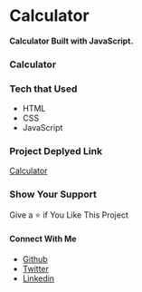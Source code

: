 # Calculator
**Calculator Built with JavaScript.**
<div>
<h3 >Calculator </h3>
<!--<img  src="image/game.jpg" alt="DesktopView" width = "30%"> -->
<div>

### Tech that Used
* HTML
* CSS
* JavaScript
### Project Deplyed Link
<a href="http://rishabh.study/Rock_Paper_Scissors" target="_blank">Calculator</a>

### Show Your Support
Give a ⭐ if You Like This Project

#### Connect With Me
* [Github](https://github.com/rishabhrathore055)
* [Twitter](https://twitter.com/rishabh_055)
* [Linkedin](https://www.linkedin.com/in/rishabhrathore)

